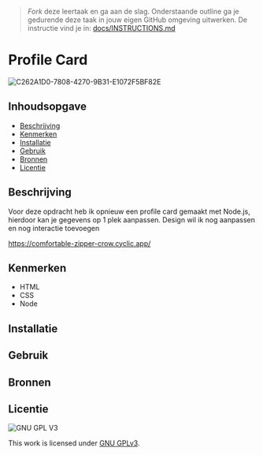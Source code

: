 > _Fork_ deze leertaak en ga aan de slag. Onderstaande outline ga je gedurende deze taak in jouw eigen GitHub omgeving uitwerken. De instructie vind je in: [docs/INSTRUCTIONS.md](docs/INSTRUCTIONS.md)

# Profile Card
![C262A1D0-7808-4270-9B31-E1072F5BF82E](https://user-images.githubusercontent.com/94745953/218074281-4a9e5467-7f77-429f-a714-c54a72404c6f.jpeg)


## Inhoudsopgave

  * [Beschrijving](#beschrijving)
  * [Kenmerken](#kenmerken)
  * [Installatie](#installatie)
  * [Gebruik](#gebruik)
  * [Bronnen](#bronnen)
  * [Licentie](#licentie)

## Beschrijving

Voor deze opdracht heb ik opnieuw een profile card gemaakt met Node.js, hierdoor kan je gegevens op 1 plek aanpassen. Design wil ik nog aanpassen en nog interactie toevoegen 

https://comfortable-zipper-crow.cyclic.app/

## Kenmerken
- HTML
- CSS
- Node 

## Installatie

## Gebruik

## Bronnen

## Licentie

![GNU GPL V3](https://www.gnu.org/graphics/gplv3-127x51.png)

This work is licensed under [GNU GPLv3](./LICENSE).
